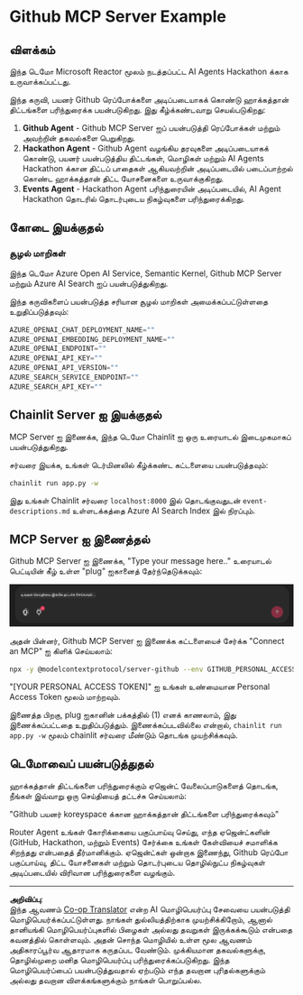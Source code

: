 <!--
CO_OP_TRANSLATOR_METADATA:
{
  "original_hash": "9bf0395cbc541ce8db2a9699c8678dfc",
  "translation_date": "2025-10-11T11:29:07+00:00",
  "source_file": "11-agentic-protocols/code_samples/github-mcp/README.md",
  "language_code": "ta"
}
-->
# Github MCP Server Example

## விளக்கம்

இந்த டெமோ Microsoft Reactor மூலம் நடத்தப்பட்ட AI Agents Hackathon க்காக உருவாக்கப்பட்டது.

இந்த கருவி, பயனர் Github ரெப்போக்களை அடிப்படையாகக் கொண்டு ஹாக்கத்தான் திட்டங்களை பரிந்துரைக்க பயன்படுகிறது. இது கீழ்க்கண்டவாறு செயல்படுகிறது:

1. **Github Agent** - Github MCP Server ஐப் பயன்படுத்தி ரெப்போக்கள் மற்றும் அவற்றின் தகவல்களை பெறுகிறது.
2. **Hackathon Agent** - Github Agent வழங்கிய தரவுகளை அடிப்படையாகக் கொண்டு, பயனர் பயன்படுத்திய திட்டங்கள், மொழிகள் மற்றும் AI Agents Hackathon க்கான திட்டப் பாதைகள் ஆகியவற்றின் அடிப்படையில் படைப்பாற்றல் கொண்ட ஹாக்கத்தான் திட்ட யோசனைகளை உருவாக்குகிறது.
3. **Events Agent** - Hackathon Agent பரிந்துரையின் அடிப்படையில், AI Agent Hackathon தொடரில் தொடர்புடைய நிகழ்வுகளை பரிந்துரைக்கிறது.

## கோடை இயக்குதல்

### சூழல் மாறிகள்

இந்த டெமோ Azure Open AI Service, Semantic Kernel, Github MCP Server மற்றும் Azure AI Search ஐப் பயன்படுத்துகிறது.

இந்த கருவிகளைப் பயன்படுத்த சரியான சூழல் மாறிகள் அமைக்கப்பட்டுள்ளதை உறுதிப்படுத்தவும்:

```python
AZURE_OPENAI_CHAT_DEPLOYMENT_NAME=""
AZURE_OPENAI_EMBEDDING_DEPLOYMENT_NAME=""
AZURE_OPENAI_ENDPOINT=""
AZURE_OPENAI_API_KEY=""
AZURE_OPENAI_API_VERSION=""
AZURE_SEARCH_SERVICE_ENDPOINT=""
AZURE_SEARCH_API_KEY=""
``` 


## Chainlit Server ஐ இயக்குதல்

MCP Server ஐ இணைக்க, இந்த டெமோ Chainlit ஐ ஒரு உரையாடல் இடைமுகமாகப் பயன்படுத்துகிறது.

சர்வரை இயக்க, உங்கள் டெர்மினலில் கீழ்க்கண்ட கட்டளையை பயன்படுத்தவும்:

```bash
chainlit run app.py -w
```


இது உங்கள் Chainlit சர்வரை `localhost:8000` இல் தொடங்குவதுடன் `event-descriptions.md` உள்ளடக்கத்தை Azure AI Search Index இல் நிரப்பும்.

## MCP Server ஐ இணைத்தல்

Github MCP Server ஐ இணைக்க, "Type your message here.." உரையாடல் பெட்டியின் கீழ் உள்ள "plug" ஐகானைத் தேர்ந்தெடுக்கவும்:

![MCP Connect](../../../../../translated_images/mcp-chainlit-1.7ed66d648e3cfb28f1ea5f320b91e4404df4a24a0f236ce3de999666621f1cfc.ta.png)

அதன் பின்னர், Github MCP Server ஐ இணைக்க கட்டளையைச் சேர்க்க "Connect an MCP" ஐ கிளிக் செய்யலாம்:

```bash
npx -y @modelcontextprotocol/server-github --env GITHUB_PERSONAL_ACCESS_TOKEN=[YOUR PERSONAL ACCESS TOKEN]
```


"[YOUR PERSONAL ACCESS TOKEN]" ஐ உங்கள் உண்மையான Personal Access Token மூலம் மாற்றவும்.

இணைத்த பிறகு, plug ஐகானின் பக்கத்தில் (1) எனக் காணலாம், இது இணைக்கப்பட்டதை உறுதிப்படுத்தும். இணைக்கப்படவில்லை என்றால், `chainlit run app.py -w` மூலம் chainlit சர்வரை மீண்டும் தொடங்க முயற்சிக்கவும்.

## டெமோவைப் பயன்படுத்துதல்

ஹாக்கத்தான் திட்டங்களை பரிந்துரைக்கும் ஏஜென்ட் வேலைப்பாடுகளைத் தொடங்க, நீங்கள் இவ்வாறு ஒரு செய்தியைத் தட்டச்சு செய்யலாம்:

"Github பயனர் koreyspace க்கான ஹாக்கத்தான் திட்டங்களை பரிந்துரைக்கவும்"

Router Agent உங்கள் கோரிக்கையை பகுப்பாய்வு செய்து, எந்த ஏஜென்ட்களின் (GitHub, Hackathon, மற்றும் Events) சேர்க்கை உங்கள் கேள்வியைச் சமாளிக்க சிறந்தது என்பதைத் தீர்மானிக்கும். ஏஜென்ட்கள் ஒன்றாக இணைந்து, Github ரெப்போ பகுப்பாய்வு, திட்ட யோசனைகள் மற்றும் தொடர்புடைய தொழில்நுட்ப நிகழ்வுகள் அடிப்படையில் விரிவான பரிந்துரைகளை வழங்கும்.

---

**அறிவிப்பு**:  
இந்த ஆவணம் [Co-op Translator](https://github.com/Azure/co-op-translator) என்ற AI மொழிபெயர்ப்பு சேவையை பயன்படுத்தி மொழிபெயர்க்கப்பட்டுள்ளது. நாங்கள் துல்லியத்திற்காக முயற்சிக்கிறோம், ஆனால் தானியங்கி மொழிபெயர்ப்புகளில் பிழைகள் அல்லது தவறுகள் இருக்கக்கூடும் என்பதை கவனத்தில் கொள்ளவும். அதன் சொந்த மொழியில் உள்ள மூல ஆவணம் அதிகாரப்பூர்வ ஆதாரமாக கருதப்பட வேண்டும். முக்கியமான தகவல்களுக்கு, தொழில்முறை மனித மொழிபெயர்ப்பு பரிந்துரைக்கப்படுகிறது. இந்த மொழிபெயர்ப்பைப் பயன்படுத்துவதால் ஏற்படும் எந்த தவறான புரிதல்களுக்கும் அல்லது தவறான விளக்கங்களுக்கும் நாங்கள் பொறுப்பல்ல.